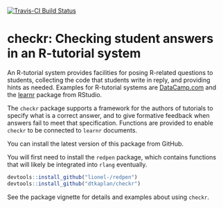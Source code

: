 [![Travis-CI Build Status](https://travis-ci.org/dtkaplan/checkr.svg?branch=master)](https://travis-ci.org/dtkaplan/checkr)

# checkr: Checking student answers in an R-tutorial system

An R-tutorial system provides facilities for posing R-related questions to students, collecting the code that students write in reply, and providing hints as needed. Examples for R-tutorial systems are [DataCamp.com](DataCamp.com) and the [learnr](https://rstudio.github.io/learnr/) package from RStudio.

The `checkr` package supports a framework for the authors of tutorials to specify what is a correct answer, and to give formative feedback when answers fail to meet that specification. Functions are provided to enable `checkr` to be connected to `learnr` documents. 

You can install the latest version of this package from GitHub.

You will first need to install the `redpen` package, which contains functions that will likely be integrated into `rlang` eventually.

```r
devtools::install_github("lionel-/redpen")
devtools::install_github("dtkaplan/checkr")
```

See the package vignette for details and examples about using `checkr`.
